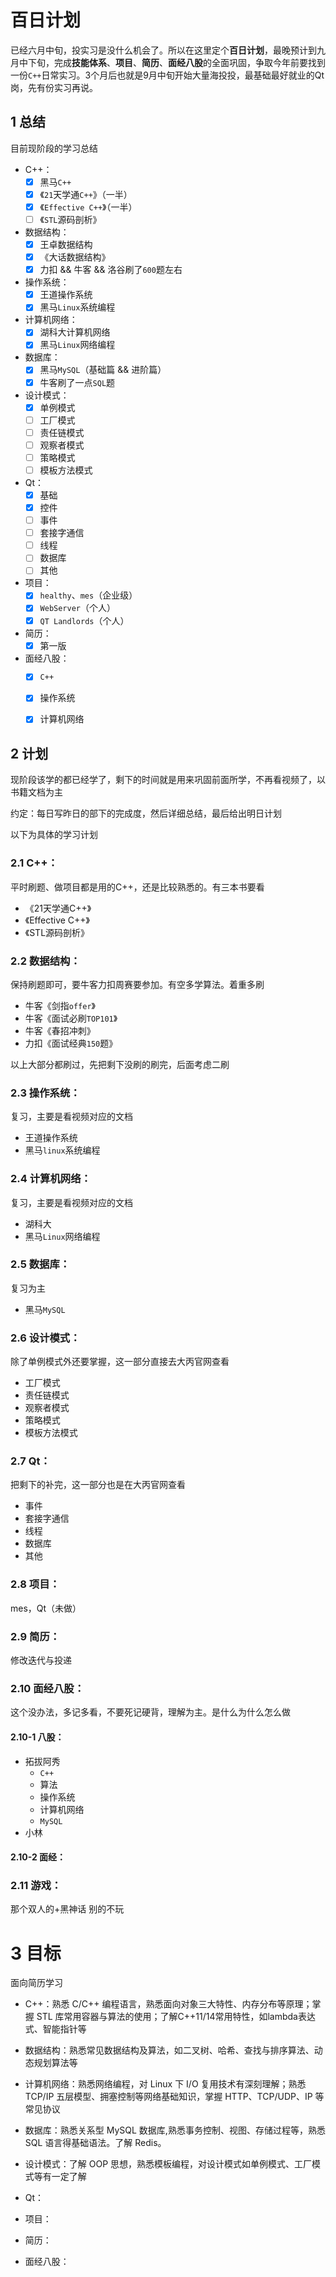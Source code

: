 # 百日计划
已经六月中旬，投实习是没什么机会了。所以在这里定个**百日计划**，最晚预计到九月中下旬，完成**技能体系**、**项目**、**简历**、**面经八股**的全面巩固，争取今年前要找到一份`C++`日常实习。3个月后也就是9月中旬开始大量海投投，最基础最好就业的Qt岗，先有份实习再说。

## 1 总结

目前现阶段的学习总结
- C++：
    - [x] 黑马`C++`
    - [x] 《`21`天学通`C++`》（一半）
    - [x] 《`Effective C++`》（一半）
    - [ ] 《`STL`源码剖析》

- 数据结构：
    - [x] 王卓数据结构
    - [x] 《大话数据结构》
    - [x] 力扣 && 牛客 && 洛谷刷了`600`题左右

- 操作系统：
    - [x] 王道操作系统
    - [x] 黑马`Linux`系统编程

- 计算机网络：
    - [x] 湖科大计算机网络
    - [x] 黑马`Linux`网络编程

- 数据库：
    - [x] 黑马`MySQL`（基础篇 && 进阶篇）
    - [x] 牛客刷了一点`SQL`题

- 设计模式：
    - [x] 单例模式
    - [ ] 工厂模式
    - [ ] 责任链模式
    - [ ] 观察者模式
    - [ ] 策略模式
    - [ ] 模板方法模式
  
- Qt：
    - [x] 基础
    - [x] 控件
    - [ ] 事件
    - [ ] 套接字通信
    - [ ] 线程
    - [ ] 数据库
    - [ ] 其他

- 项目：
    - [x] `healthy`、`mes`（企业级）
    - [x] `WebServer`（个人）
    - [x] `QT Landlords`（个人）

- 简历：
    - [x] 第一版

- 面经八股：
    - [x] `C++`
    - [x] 操作系统
    - [x] 计算机网络 
    


## 2 计划

现阶段该学的都已经学了，剩下的时间就是用来巩固前面所学，不再看视频了，以书籍文档为主



约定：每日写昨日的部下的完成度，然后详细总结，最后给出明日计划



以下为具体的学习计划

### 2.1 C++：
平时刷题、做项目都是用的C++，还是比较熟悉的。有三本书要看
 - 《21天学通C++》
 - 《Effective C++》
 - 《STL源码剖析》

### 2.2 数据结构：
保持刷题即可，要牛客力扣周赛要参加。有空多学算法。着重多刷
 - 牛客《剑指`offer`》
 - 牛客《面试必刷`TOP101`》
 - 牛客《春招冲刺》
 - 力扣《面试经典`150`题》

以上大部分都刷过，先把剩下没刷的刷完，后面考虑二刷

### 2.3 操作系统：
复习，主要是看视频对应的文档
 - 王道操作系统
 - 黑马`linux`系统编程

### 2.4 计算机网络：
复习，主要是看视频对应的文档
 - 湖科大
 - 黑马`Linux`网络编程

### 2.5 数据库：
复习为主
 - 黑马`MySQL`

### 2.6 设计模式：
除了单例模式外还要掌握，这一部分直接去大丙官网查看
 - 工厂模式
 - 责任链模式
 - 观察者模式
 - 策略模式
 - 模板方法模式

### 2.7 Qt：
把剩下的补完，这一部分也是在大丙官网查看
 - 事件
 - 套接字通信
 - 线程
 - 数据库
 - 其他

### 2.8 项目：
mes，Qt（未做）

### 2.9 简历：
修改迭代与投递

### 2.10 面经八股：
这个没办法，多记多看，不要死记硬背，理解为主。是什么为什么怎么做

#### 2.10-1 八股：
- 拓拔阿秀
    - `C++`
    - 算法
    - 操作系统
    - 计算机网络
    - `MySQL`
 - 小林

#### 2.10-2 面经：

### 2.11 游戏：
那个双人的+黑神话 别的不玩

# 3 目标

面向简历学习

- C++：熟悉 C/C++ 编程语言，熟悉面向对象三大特性、内存分布等原理；掌握 STL 库常用容器与算法的使用；了解C++11/14常用特性，如lambda表达式、智能指针等

- 数据结构：熟悉常见数据结构及算法，如二叉树、哈希、查找与排序算法、动态规划算法等

- 计算机网络：熟悉网络编程，对 Linux 下 I/O 复用技术有深刻理解；熟悉 TCP/IP 五层模型、拥塞控制等网络基础知识，掌握 HTTP、TCP/UDP、IP 等常见协议

- 数据库：熟悉关系型 MySQL 数据库,熟悉事务控制、视图、存储过程等，熟悉 SQL 语言得基础语法。了解 Redis。

- 设计模式：了解 OOP 思想，熟悉模板编程，对设计模式如单例模式、工厂模式等有一定了解

- Qt：

- 项目：

- 简历：

- 面经八股：

